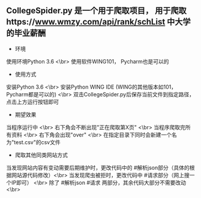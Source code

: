## CollegeSpider.py 是一个用于爬取项目， 用于爬取https://www.wmzy.com/api/rank/schList 中大学的毕业薪酬

* 环境
  
使用环境Python 3.6  <\br>
使用软件WING101， Pycharm也是可以的

* 使用方式

安装Python 3.6 <\br>
安装Python WING IDE (WING的其他版本如101， Pycharm都是可以的) <\br>
双击CollegeSpider.py后保存当前文件到指定路径，点击上方运行按钮即可

* 期望效果 

当程序运行中 <\br>
右下角会不断出现"正在爬取第X页" <\br>
当程序爬取完所有资料 <\br>
右下角会出现"over" <\br>
在指定目录下同时会新建一个名为"test.csv"的csv文件

* 爬取其他同类网站方式 

当发现网站内容有变动需要后期维护时，更改代码中的 #解析json部分（具体的根据网站源代码修改）<\br>
当发现爬虫被拒时，更改代码中 #请求部分（网上搜一个IP即可） <\br>
除了 #解析json #请求  两部分，其余代码大部分不需要改动 <\br>
